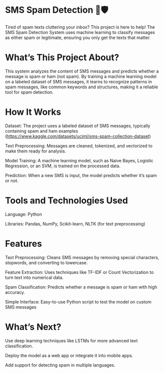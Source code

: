 # SMS Spam Detection 📱🛡️
Tired of spam texts cluttering your inbox? This project is here to help! The SMS Spam Detection System uses machine learning to classify messages as either spam or legitimate, ensuring you only get the texts that matter.

# What’s This Project About?
This system analyzes the content of SMS messages and predicts whether a message is spam or ham (not spam). By training a machine learning model on a labeled dataset of SMS messages, it learns to recognize patterns in spam messages, like common keywords and structures, making it a reliable tool for spam detection.

# How It Works
Dataset: The project uses a labeled dataset of SMS messages, typically containing spam and ham examples (https://www.kaggle.com/datasets/uciml/sms-spam-collection-dataset)

Text Preprocessing: Messages are cleaned, tokenized, and vectorized to make them ready for analysis.

Model Training: A machine learning model, such as Naive Bayes, Logistic Regression, or an SVM, is trained on the processed data.

Prediction: When a new SMS is input, the model predicts whether it’s spam or not.

# Tools and Technologies Used
Language: Python

Libraries: Pandas, NumPy, Scikit-learn, NLTK (for text preprocessing)

# Features
Text Preprocessing: Cleans SMS messages by removing special characters, stopwords, and converting to lowercase.

Feature Extraction: Uses techniques like TF-IDF or Count Vectorization to turn text into numerical data.

Spam Classification: Predicts whether a message is spam or ham with high accuracy.

Simple Interface: Easy-to-use Python script to test the model on custom SMS messages

# What’s Next?
Use deep learning techniques like LSTMs for more advanced text classification.

Deploy the model as a web app or integrate it into mobile apps.

Add support for detecting spam in multiple languages.
